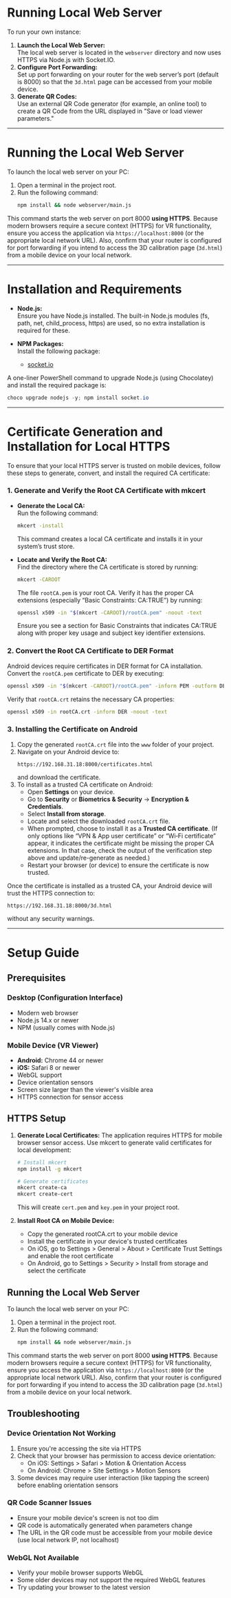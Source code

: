 # Running Local Web Server

To run your own instance:

1. **Launch the Local Web Server:**  
   The local web server is located in the `webserver` directory and now uses HTTPS via Node.js with Socket.IO.
2. **Configure Port Forwarding:**  
   Set up port forwarding on your router for the web server’s port (default is 8000) so that the `3d.html` page can be accessed from your mobile device.
3. **Generate QR Codes:**  
   Use an external QR Code generator (for example, an online tool) to create a QR Code from the URL displayed in "Save or load viewer parameters."

---

# Running the Local Web Server

To launch the local web server on your PC:

1. Open a terminal in the project root.
2. Run the following command:
    ```sh
    npm install && node webserver/main.js
    ```
   
This command starts the web server on port 8000 **using HTTPS**. Because modern browsers require a secure context (HTTPS) for VR functionality, ensure you access the application via `https://localhost:8000` (or the appropriate local network URL). Also, confirm that your router is configured for port forwarding if you intend to access the 3D calibration page (`3d.html`) from a mobile device on your local network.

---

# Installation and Requirements

- **Node.js:**  
  Ensure you have Node.js installed. The built-in Node.js modules (fs, path, net, child_process, https) are used, so no extra installation is required for these.

- **NPM Packages:**  
  Install the following package:
  - [socket.io](https://www.npmjs.com/package/socket.io)

A one-liner PowerShell command to upgrade Node.js (using Chocolatey) and install the required package is:
```powershell
choco upgrade nodejs -y; npm install socket.io
```

---

# Certificate Generation and Installation for Local HTTPS

To ensure that your local HTTPS server is trusted on mobile devices, follow these steps to generate, convert, and install the required CA certificate:

### 1. Generate and Verify the Root CA Certificate with mkcert

- **Generate the Local CA:**  
  Run the following command:
  ```sh
  mkcert -install
  ```
  This command creates a local CA certificate and installs it in your system’s trust store.

- **Locate and Verify the Root CA:**  
  Find the directory where the CA certificate is stored by running:
  ```sh
  mkcert -CAROOT
  ```
  The file `rootCA.pem` is your root CA. Verify it has the proper CA extensions (especially “Basic Constraints: CA:TRUE”) by running:
  ```sh
  openssl x509 -in "$(mkcert -CAROOT)/rootCA.pem" -noout -text
  ```
  Ensure you see a section for Basic Constraints that indicates CA:TRUE along with proper key usage and subject key identifier extensions.

### 2. Convert the Root CA Certificate to DER Format

Android devices require certificates in DER format for CA installation. Convert the `rootCA.pem` certificate to DER by executing:
```sh
openssl x509 -in "$(mkcert -CAROOT)/rootCA.pem" -inform PEM -outform DER -out rootCA.crt
```
Verify that `rootCA.crt` retains the necessary CA properties:
```sh
openssl x509 -in rootCA.crt -inform DER -noout -text
```

### 3. Installing the Certificate on Android

1. Copy the generated `rootCA.crt` file into the `www` folder of your project.
2. Navigate on your Android device to:
    ```
    https://192.168.31.18:8000/certificates.html
    ```
   and download the certificate.
3. To install as a trusted CA certificate on Android:
   - Open **Settings** on your device.
   - Go to **Security** or **Biometrics & Security** → **Encryption & Credentials**.
   - Select **Install from storage**.
   - Locate and select the downloaded `rootCA.crt` file.
   - When prompted, choose to install it as a **Trusted CA certificate**. (If only options like “VPN & App user certificate” or “Wi‑Fi certificate” appear, it indicates the certificate might be missing the proper CA extensions. In that case, check the output of the verification step above and update/re-generate as needed.)
   - Restart your browser (or device) to ensure the certificate is now trusted.

Once the certificate is installed as a trusted CA, your Android device will trust the HTTPS connection to:
```
https://192.168.31.18:8000/3d.html
```
without any security warnings.

---

# Setup Guide

## Prerequisites

### Desktop (Configuration Interface)
- Modern web browser
- Node.js 14.x or newer
- NPM (usually comes with Node.js)

### Mobile Device (VR Viewer)
- **Android:** Chrome 44 or newer
- **iOS:** Safari 8 or newer
- WebGL support
- Device orientation sensors
- Screen size larger than the viewer's visible area
- HTTPS connection for sensor access

## HTTPS Setup

1. **Generate Local Certificates:**
   The application requires HTTPS for mobile browser sensor access. Use mkcert to generate valid certificates for local development:

   ```bash
   # Install mkcert
   npm install -g mkcert

   # Generate certificates
   mkcert create-ca
   mkcert create-cert
   ```

   This will create `cert.pem` and `key.pem` in your project root.

2. **Install Root CA on Mobile Device:**
   - Copy the generated rootCA.crt to your mobile device
   - Install the certificate in your device's trusted certificates
   - On iOS, go to Settings > General > About > Certificate Trust Settings and enable the root certificate
   - On Android, go to Settings > Security > Install from storage and select the certificate

## Running the Local Web Server

To launch the local web server on your PC:

1. Open a terminal in the project root.
2. Run the following command:
    ```sh
    npm install && node webserver/main.js
    ```
   
This command starts the web server on port 8000 **using HTTPS**. Because modern browsers require a secure context (HTTPS) for VR functionality, ensure you access the application via `https://localhost:8000` (or the appropriate local network URL). Also, confirm that your router is configured for port forwarding if you intend to access the 3D calibration page (`3d.html`) from a mobile device on your local network.

## Troubleshooting

### Device Orientation Not Working
1. Ensure you're accessing the site via HTTPS
2. Check that your browser has permission to access device orientation:
   - On iOS: Settings > Safari > Motion & Orientation Access
   - On Android: Chrome > Site Settings > Motion Sensors
3. Some devices may require user interaction (like tapping the screen) before enabling orientation sensors

### QR Code Scanner Issues
- Ensure your mobile device's screen is not too dim
- QR code is automatically generated when parameters change
- The URL in the QR code must be accessible from your mobile device (use local network IP, not localhost)

### WebGL Not Available
- Verify your mobile browser supports WebGL
- Some older devices may not support the required WebGL features
- Try updating your browser to the latest version